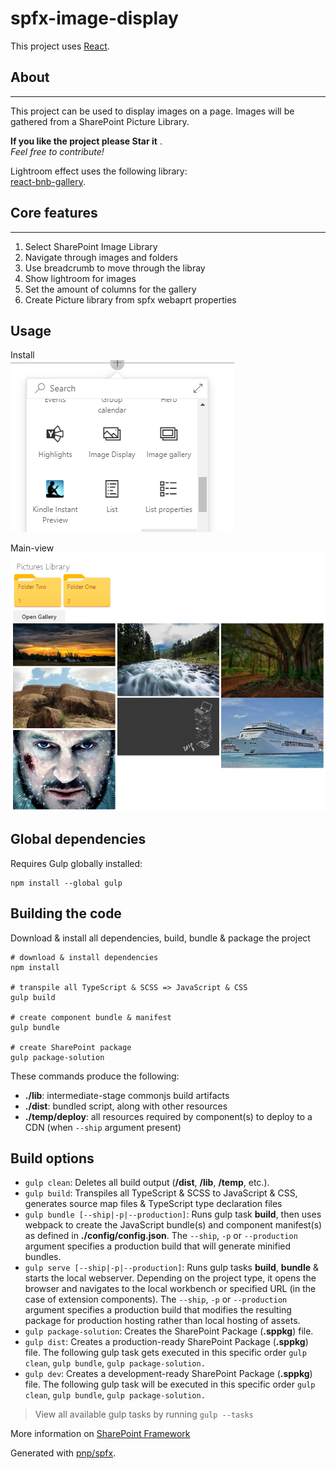 # spfx-image-display

This project uses [React](https://reactjs.org).

## About 
***
This project can be used to display images on a page. 
Images will be gathered from a SharePoint Picture Library. 
  
 **If you like the project please Star it** .  
 *Feel free to contribute!*
   
Lightroom effect uses the following library:  
[react-bnb-gallery](https://peterpalau.github.io/react-bnb-gallery/#/home).
  

## Core features  
***
1. Select SharePoint Image Library   
2. Navigate through images and folders  
3. Use breadcrumb to move through the libray  
4. Show lightroom for images 
5. Set the amount of columns for the gallery   
6. Create Picture library from spfx webaprt properties  

## Usage

Install   
![Install](./src/webparts/imageDisplay/assets/add-webpart.PNG?raw=true "Install")  
  
Main-view   
![Main-view](./src/webparts/imageDisplay/assets/main-view.PNG?raw=true "Main-view")

## Global dependencies

Requires Gulp globally installed:

```shell
npm install --global gulp
```

## Building the code

Download & install all dependencies, build, bundle & package the project

```shell
# download & install dependencies
npm install

# transpile all TypeScript & SCSS => JavaScript & CSS
gulp build

# create component bundle & manifest
gulp bundle

# create SharePoint package
gulp package-solution
```

These commands produce the following:

- **./lib**: intermediate-stage commonjs build artifacts
- **./dist**: bundled script, along with other resources
- **./temp/deploy**: all resources required by component(s) to deploy to a CDN (when `--ship` argument present)

## Build options

- `gulp clean`: Deletes all build output (**/dist**, **/lib**, **/temp**, etc.).
- `gulp build`: Transpiles all TypeScript & SCSS to JavaScript & CSS, generates source map files & TypeScript type declaration files
- `gulp bundle [--ship|-p|--production]`: Runs gulp task **build**, then uses webpack to create the JavaScript bundle(s) and component manifest(s) as defined in **./config/config.json**. The `--ship`, `-p` or `--production` argument specifies a production build that will generate minified bundles.
- `gulp serve [--ship|-p|--production]`: Runs gulp tasks **build**, **bundle** & starts the local webserver. Depending on the project type, it opens the browser and navigates to the local workbench or specified URL (in the case of extension components). The `--ship`, `-p` or `--production` argument specifies a production build that modifies the resulting package for production hosting rather than local hosting of assets.
- `gulp package-solution`: Creates the SharePoint Package (**.sppkg**) file.
- `gulp dist`: Creates a production-ready SharePoint Package (**.sppkg**) file. The following gulp task gets executed in this specific order `gulp clean`, `gulp bundle`, `gulp package-solution.`
- `gulp dev`: Creates a development-ready SharePoint Package (**.sppkg**) file. The following gulp task will be executed in this specific order `gulp clean`, `gulp bundle`, `gulp package-solution.`

> View all available gulp tasks by running `gulp --tasks`

More information on [SharePoint Framework](https://docs.microsoft.com/en-us/sharepoint/dev/spfx/sharepoint-framework-overview)

Generated with [pnp/spfx](https://github.com/pnp/generator-spfx/).
